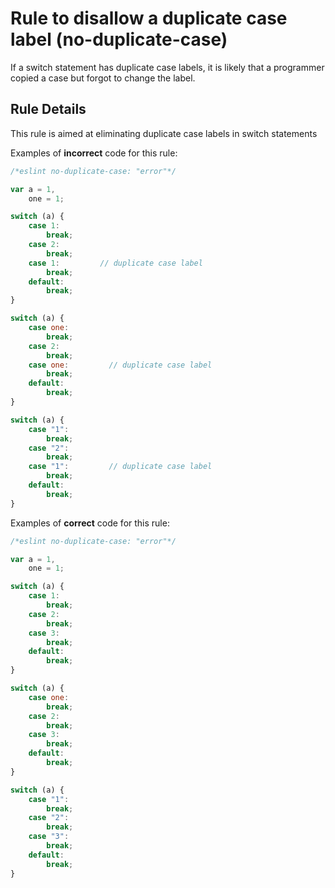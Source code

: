 # Rule to disallow a duplicate case label (no-duplicate-case)

If a switch statement has duplicate case labels, it is likely that a programmer copied a case but forgot to change the label.

## Rule Details

This rule is aimed at eliminating duplicate case labels in switch statements

Examples of **incorrect** code for this rule:

```js
/*eslint no-duplicate-case: "error"*/

var a = 1,
    one = 1;

switch (a) {
    case 1:
        break;
    case 2:
        break;
    case 1:         // duplicate case label
        break;
    default:
        break;
}

switch (a) {
    case one:
        break;
    case 2:
        break;
    case one:         // duplicate case label
        break;
    default:
        break;
}

switch (a) {
    case "1":
        break;
    case "2":
        break;
    case "1":         // duplicate case label
        break;
    default:
        break;
}
```

Examples of **correct** code for this rule:

```js
/*eslint no-duplicate-case: "error"*/

var a = 1,
    one = 1;

switch (a) {
    case 1:
        break;
    case 2:
        break;
    case 3:
        break;
    default:
        break;
}

switch (a) {
    case one:
        break;
    case 2:
        break;
    case 3:
        break;
    default:
        break;
}

switch (a) {
    case "1":
        break;
    case "2":
        break;
    case "3":
        break;
    default:
        break;
}
```
